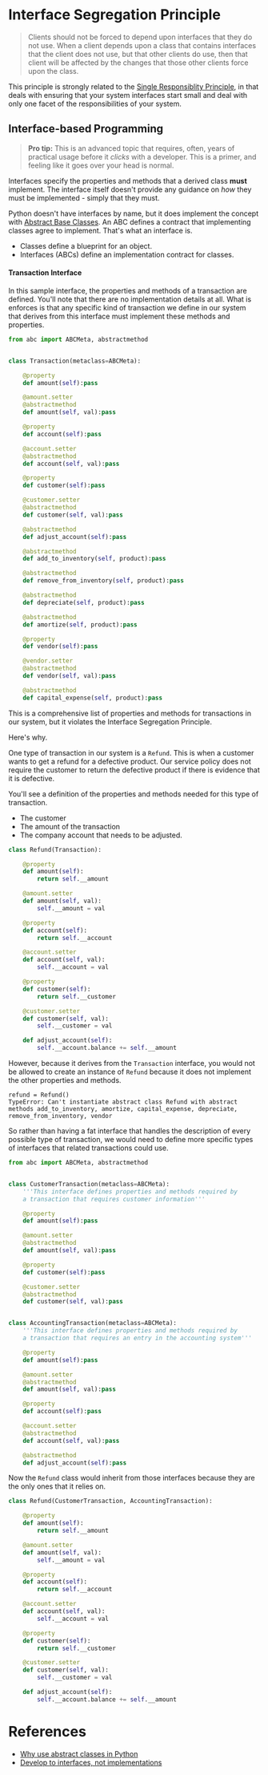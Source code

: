 # Interface Segregation Principle

> Clients should not be forced to depend upon interfaces that they do not use. When a client depends upon a class that contains interfaces that the client does not use, but that other clients do use, then that client will be affected by the changes that those other clients force upon the class.

This principle is strongly related to the [Single Responsiblity Principle](./SINGLE_RESPONSIBILITY_PRINCIPLE.md), in that deals with ensuring that your system interfaces start small and deal with only one facet of the responsibilities of your system.

## Interface-based Programming

> **Pro tip:** This is an advanced topic that requires, often, years of practical usage before it *clicks* with a developer. This is a primer, and feeling like it goes over your head is normal.

Interfaces specify the properties and methods that a derived class **must** implement. The interface itself doesn't provide any guidance on *how* they must be implemented - simply that they must.

Python doesn't have interfaces by name, but it does implement the concept with [Abstract Base Classes](https://docs.python.org/3.5/library/abc.html). An ABC defines a contract that implementing classes agree to implement. That's what an interface is.

* Classes define a blueprint for an object.
* Interfaces (ABCs) define an implementation contract for classes.

#### Transaction Interface

In this sample interface, the properties and methods of a transaction are defined. You'll note that there are no implementation details at all. What is enforces is that any specific kind of transaction we define in our system that derives from this interface must implement these methods and properties.

```py
from abc import ABCMeta, abstractmethod


class Transaction(metaclass=ABCMeta):

    @property
    def amount(self):pass

    @amount.setter
    @abstractmethod
    def amount(self, val):pass

    @property
    def account(self):pass

    @account.setter
    @abstractmethod
    def account(self, val):pass

    @property
    def customer(self):pass

    @customer.setter
    @abstractmethod
    def customer(self, val):pass

    @abstractmethod
    def adjust_account(self):pass

    @abstractmethod
    def add_to_inventory(self, product):pass

    @abstractmethod
    def remove_from_inventory(self, product):pass

    @abstractmethod
    def depreciate(self, product):pass

    @abstractmethod
    def amortize(self, product):pass

    @property
    def vendor(self):pass

    @vendor.setter
    @abstractmethod
    def vendor(self, val):pass

    @abstractmethod
    def capital_expense(self, product):pass
```

This is a comprehensive list of properties and methods for transactions in our system, but it violates the Interface Segregation Principle.

Here's why.

One type of transaction in our system is a `Refund`. This is when a customer wants to get a refund for a defective product. Our service policy does not require the customer to return the defective product if there is evidence that it is defective.

You'll see a definition of the properties and methods needed for this type of transaction.

* The customer
* The amount of the transaction
* The company account that needs to be adjusted.

```py
class Refund(Transaction):

    @property
    def amount(self):
        return self.__amount

    @amount.setter
    def amount(self, val):
        self.__amount = val

    @property
    def account(self):
        return self.__account

    @account.setter
    def account(self, val):
        self.__account = val

    @property
    def customer(self):
        return self.__customer

    @customer.setter
    def customer(self, val):
        self.__customer = val

    def adjust_account(self):
        self.__account.balance += self.__amount
```

However, because it derives from the `Transaction` interface, you would not be allowed to create an instance of `Refund` because it does not implement the other properties and methods.

```
refund = Refund()
TypeError: Can't instantiate abstract class Refund with abstract methods add_to_inventory, amortize, capital_expense, depreciate, remove_from_inventory, vendor
```

So rather than having a fat interface that handles the description of every possible type of transaction, we would need to define more specific types of interfaces that related transactions could use.

```py
from abc import ABCMeta, abstractmethod


class CustomerTransaction(metaclass=ABCMeta):
    '''This interface defines properties and methods required by
    a transaction that requires customer information'''

    @property
    def amount(self):pass

    @amount.setter
    @abstractmethod
    def amount(self, val):pass

    @property
    def customer(self):pass

    @customer.setter
    @abstractmethod
    def customer(self, val):pass


class AccountingTransaction(metaclass=ABCMeta):
    '''This interface defines properties and methods required by
    a transaction that requires an entry in the accounting system'''

    @property
    def amount(self):pass

    @amount.setter
    @abstractmethod
    def amount(self, val):pass

    @property
    def account(self):pass

    @account.setter
    @abstractmethod
    def account(self, val):pass

    @abstractmethod
    def adjust_account(self):pass

```

Now the `Refund` class would inherit from those interfaces because they are the only ones that it relies on.

```py
class Refund(CustomerTransaction, AccountingTransaction):

    @property
    def amount(self):
        return self.__amount

    @amount.setter
    def amount(self, val):
        self.__amount = val

    @property
    def account(self):
        return self.__account

    @account.setter
    def account(self, val):
        self.__account = val

    @property
    def customer(self):
        return self.__customer

    @customer.setter
    def customer(self, val):
        self.__customer = val

    def adjust_account(self):
        self.__account.balance += self.__amount
```

# References

* [Why use abstract classes in Python](http://stackoverflow.com/questions/3570796/why-use-abstract-base-classes-in-python)
* [Develop to interfaces, not implementations](http://stackoverflow.com/questions/2697783/what-does-program-to-interfaces-not-implementations-mean)
